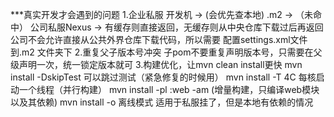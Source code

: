 
***真实开发才会遇到的问题
1.企业私服
开发机 -> (会优先查本地) .m2 -> （未命中） 公司私服Nexus -> 有缓存则直接返回，无缓存则从中央仓库下载过后再返回
公司不会允许直接从公共外界仓库下载代码，所以需要 配置settings.xml文件到.m2 文件夹下
2.重复父子版本号冲突
子pom不要重复声明版本号，只需要在父级声明一次，统一锁定版本就可
3.构建优化，让mvn clean install更快
mvn install -DskipTest 可以跳过测试（紧急修复的时候用）
mvn install -T 4C 每核启动一个线程（并行构建）
mvn install -pl :web -am (增量构建，只编译web模块以及其依赖)
mvn install -o 离线模式 适用于私服挂了，但是本地有依赖的情况